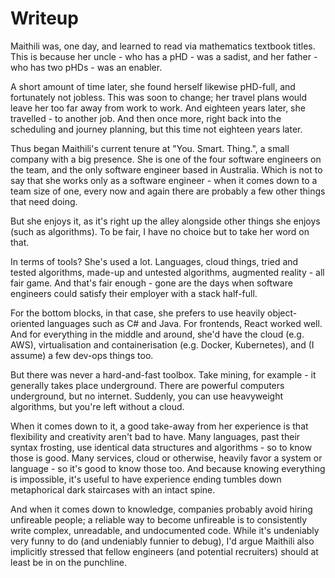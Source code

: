 # Writeup

Maithili was, one day, and learned to read via mathematics textbook titles. This is because her uncle - who has a pHD - was a sadist, and her father - who has two pHDs - was an enabler.

A short amount of time later, she found herself likewise pHD-full, and fortunately not jobless. This was soon to change; her travel plans would leave her too far away from work to work. And eighteen years later, she travelled - to another job. And then once more, right back into the scheduling and journey planning, but this time not eighteen years later.

Thus began Maithili's current tenure at "You. Smart. Thing.", a small company with a big presence. She is one of the four software engineers on the team, and the only software engineer based in Australia. Which is not to say that she works only as a software engineer - when it comes down to a team size of one, every now and again there are probably a few other things that need doing.

But she enjoys it, as it's right up the alley alongside other things she enjoys (such as algorithms). To be fair, I have no choice but to take her word on that.

In terms of tools? She's used a lot. Languages, cloud things, tried and tested algorithms, made-up and untested algorithms, augmented reality - all fair game. And that's fair enough - gone are the days when software engineers could satisfy their employer with a stack half-full.

For the bottom blocks, in that case, she prefers to use heavily object-oriented languages such as C# and Java. For frontends, React worked well. And for everything in the middle and around, she'd have the cloud (e.g. AWS), virtualisation and containerisation (e.g. Docker, Kubernetes), and (I assume) a few dev-ops things too.

But there was never a hard-and-fast toolbox. Take mining, for example - it generally takes place underground. There are powerful computers underground, but no internet. Suddenly, you can use heavyweight algorithms, but you're left without a cloud.

When it comes down to it, a good take-away from her experience is that flexibility and creativity aren't bad to have. Many languages, past their syntax frosting, use identical data structures and algorithms - so to know those is good. Many services, cloud or otherwise, heavily favor a system or language - so it's good to know those too. And because knowing everything is impossible, it's useful to have experience ending tumbles down metaphorical dark staircases with an intact spine.

And when it comes down to knowledge, companies probably avoid hiring unfireable people; a reliable way to become unfireable is to consistently write complex, unreadable, and undocumented code. While it's undeniably very funny to do (and undeniably funnier to debug), I'd argue Maithili also implicitly stressed that fellow engineers (and potential recruiters) should at least be in on the punchline.
